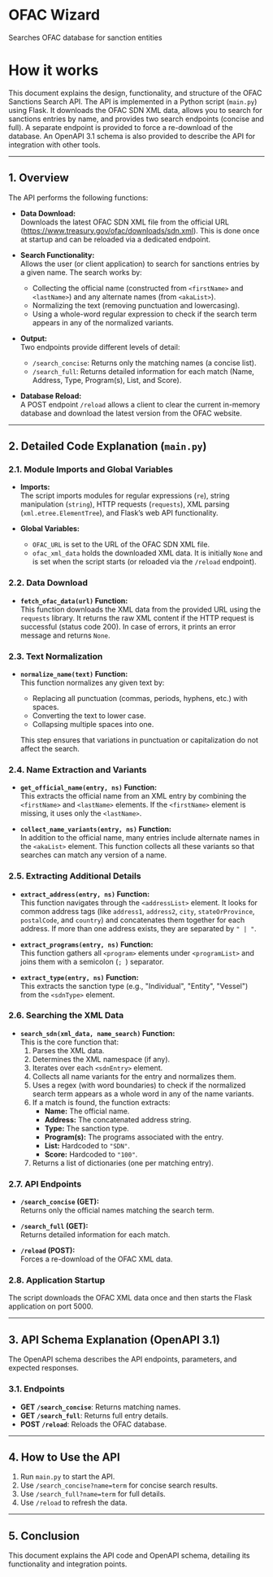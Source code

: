 # OFAC Wizard
Searches OFAC database for sanction entities 


# How it works
This document explains the design, functionality, and structure of the OFAC Sanctions Search API. The API is implemented in a Python script (`main.py`) using Flask. It downloads the OFAC SDN XML data, allows you to search for sanctions entries by name, and provides two search endpoints (concise and full). A separate endpoint is provided to force a re-download of the database. An OpenAPI 3.1 schema is also provided to describe the API for integration with other tools.

---

## 1. Overview

The API performs the following functions:

- **Data Download:**  
  Downloads the latest OFAC SDN XML file from the official URL (<https://www.treasury.gov/ofac/downloads/sdn.xml>). This is done once at startup and can be reloaded via a dedicated endpoint.

- **Search Functionality:**  
  Allows the user (or client application) to search for sanctions entries by a given name. The search works by:
  - Collecting the official name (constructed from `<firstName>` and `<lastName>`) and any alternate names (from `<akaList>`).
  - Normalizing the text (removing punctuation and lowercasing).
  - Using a whole-word regular expression to check if the search term appears in any of the normalized variants.

- **Output:**  
  Two endpoints provide different levels of detail:
  - `/search_concise`: Returns only the matching names (a concise list).
  - `/search_full`: Returns detailed information for each match (Name, Address, Type, Program(s), List, and Score).

- **Database Reload:**  
  A POST endpoint `/reload` allows a client to clear the current in-memory database and download the latest version from the OFAC website.

---

## 2. Detailed Code Explanation (`main.py`)

### 2.1. Module Imports and Global Variables

- **Imports:**  
  The script imports modules for regular expressions (`re`), string manipulation (`string`), HTTP requests (`requests`), XML parsing (`xml.etree.ElementTree`), and Flask’s web API functionality.
  
- **Global Variables:**  
  - `OFAC_URL` is set to the URL of the OFAC SDN XML file.
  - `ofac_xml_data` holds the downloaded XML data. It is initially `None` and is set when the script starts (or reloaded via the `/reload` endpoint).

### 2.2. Data Download

- **`fetch_ofac_data(url)` Function:**  
  This function downloads the XML data from the provided URL using the `requests` library. It returns the raw XML content if the HTTP request is successful (status code 200). In case of errors, it prints an error message and returns `None`.

### 2.3. Text Normalization

- **`normalize_name(text)` Function:**  
  This function normalizes any given text by:
  - Replacing all punctuation (commas, periods, hyphens, etc.) with spaces.
  - Converting the text to lower case.
  - Collapsing multiple spaces into one.
  
  This step ensures that variations in punctuation or capitalization do not affect the search.

### 2.4. Name Extraction and Variants

- **`get_official_name(entry, ns)` Function:**  
  This extracts the official name from an XML entry by combining the `<firstName>` and `<lastName>` elements. If the `<firstName>` element is missing, it uses only the `<lastName>`.

- **`collect_name_variants(entry, ns)` Function:**  
  In addition to the official name, many entries include alternate names in the `<akaList>` element. This function collects all these variants so that searches can match any version of a name.

### 2.5. Extracting Additional Details

- **`extract_address(entry, ns)` Function:**  
  This function navigates through the `<addressList>` element. It looks for common address tags (like `address1`, `address2`, `city`, `stateOrProvince`, `postalCode`, and `country`) and concatenates them together for each address. If more than one address exists, they are separated by `" | "`.

- **`extract_programs(entry, ns)` Function:**  
  This function gathers all `<program>` elements under `<programList>` and joins them with a semicolon (`; `) separator.

- **`extract_type(entry, ns)` Function:**  
  This extracts the sanction type (e.g., "Individual", "Entity", "Vessel") from the `<sdnType>` element.

### 2.6. Searching the XML Data

- **`search_sdn(xml_data, name_search)` Function:**  
  This is the core function that:
  1. Parses the XML data.
  2. Determines the XML namespace (if any).
  3. Iterates over each `<sdnEntry>` element.
  4. Collects all name variants for the entry and normalizes them.
  5. Uses a regex (with word boundaries) to check if the normalized search term appears as a whole word in any of the name variants.
  6. If a match is found, the function extracts:
     - **Name:** The official name.
     - **Address:** The concatenated address string.
     - **Type:** The sanction type.
     - **Program(s):** The programs associated with the entry.
     - **List:** Hardcoded to `"SDN"`.
     - **Score:** Hardcoded to `"100"`.
  7. Returns a list of dictionaries (one per matching entry).

### 2.7. API Endpoints

- **`/search_concise` (GET):**  
  Returns only the official names matching the search term.

- **`/search_full` (GET):**  
  Returns detailed information for each match.

- **`/reload` (POST):**  
  Forces a re-download of the OFAC XML data.

### 2.8. Application Startup

The script downloads the OFAC XML data once and then starts the Flask application on port 5000.

---

## 3. API Schema Explanation (OpenAPI 3.1)

The OpenAPI schema describes the API endpoints, parameters, and expected responses.

### 3.1. Endpoints

- **GET `/search_concise`**: Returns matching names.
- **GET `/search_full`**: Returns full entry details.
- **POST `/reload`**: Reloads the OFAC database.

---

## 4. How to Use the API

1. Run `main.py` to start the API.
2. Use `/search_concise?name=term` for concise search results.
3. Use `/search_full?name=term` for full details.
4. Use `/reload` to refresh the data.

---

## 5. Conclusion

This document explains the API code and OpenAPI schema, detailing its functionality and integration points.

